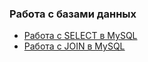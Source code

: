 ### Работа с базами данных
* [Работа с SELECT в MySQL](https://docs.google.com/spreadsheets/d/1pBtr3oD7V0s_25pPN5d6tXumYAHwoEnPqoxLNOX8CJs/edit?gid=0#gid=0)
* [Работа с JOIN в MySQL](https://docs.google.com/spreadsheets/d/1EyrseseWA_VXU2KOrfe409SoHNw8iN6MT3P3Fwkz3YE/edit?gid=0#gid=0)
